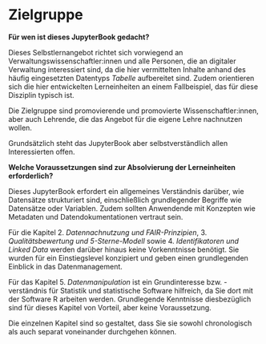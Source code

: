 # Zielgruppe
**Für wen ist dieses JupyterBook gedacht?**

Dieses Selbstlernangebot richtet sich vorwiegend an Verwaltungswissenschaftler:innen und alle Personen, die an digitaler Verwaltung interessiert sind, da die hier vermittelten Inhalte anhand des häufig eingesetzten Datentyps *Tabelle* aufbereitet sind. Zudem orientieren sich die hier entwickelten Lerneinheiten an einem Fallbeispiel, das für diese Disziplin typisch ist.

Die Zielgruppe sind promovierende und promovierte Wissenschaftler:innen, aber auch Lehrende, die das Angebot für die eigene Lehre nachnutzen wollen.

Grundsätzlich steht das JupyterBook aber selbstverständlich allen Interessierten offen.

**Welche Voraussetzungen sind zur Absolvierung der Lerneinheiten erforderlich?**

Dieses JupyterBook erfordert ein allgemeines Verständnis darüber, wie Datensätze strukturiert sind, einschließlich grundlegender Begriffe wie Datensätze oder Variablen. Zudem sollten Anwendende mit Konzepten wie Metadaten und Datendokumentationen vertraut sein.

Für die Kapitel 2. *Datennachnutzung und FAIR-Prinzipien*, 3. *Qualitätsbewertung und 5-Sterne-Modell* sowie 4. *Identifikatoren und Linked Data* werden darüber hinaus keine Vorkenntnisse benötigt. Sie wurden für ein Einstiegslevel konzipiert und geben einen grundlegenden Einblick in das Datenmanagement.

Für das Kapitel 5. *Datenmanipulation* ist ein Grundinteresse bzw. -verständnis für Statistik und statistische Software hilfreich, da Sie dort mit der Software R arbeiten werden. Grundlegende Kenntnisse diesbezüglich sind für dieses Kapitel von Vorteil, aber keine Voraussetzung.

Die einzelnen Kapitel sind so gestaltet, dass Sie sie sowohl chronologisch als auch separat voneinander durchgehen können.
